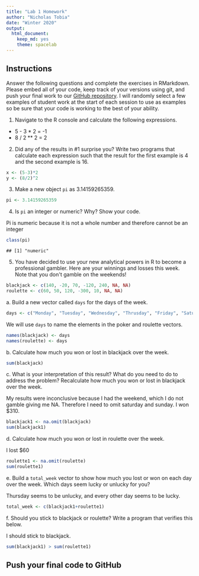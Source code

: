 ```yaml
---
title: "Lab 1 Homework"
author: "Nicholas Tobia"
date: "Winter 2020"
output:
  html_document:
    keep_md: yes
    theme: spacelab
---
```


## Instructions
Answer the following questions and complete the exercises in RMarkdown. Please embed all of your code, keep track of your versions using git, and push your final work to our [GitHub repository](https://github.com/FRS417-DataScienceBiologists). I will randomly select a few examples of student work at the start of each session to use as examples so be sure that your code is working to the best of your ability.  

1. Navigate to the R console and calculate the following expressions.  
  + 5 - 3 * 2 = -1  
  + 8 / 2 ** 2 = 2 
  
2. Did any of the results in #1 surprise you? Write two programs that calculate each expression such that the result for the first example is 4 and the second example is 16.  

```r
x <- (5-3)*2
y <- (8/2)^2
```

3. Make a new object `pi` as 3.14159265359.  

```r
pi <- 3.14159265359
```
4. Is `pi` an integer or numeric? Why? Show your code.  

Pi is numeric because it is not a whole number and therefore cannot be an integer

```r
class(pi)
```

```
## [1] "numeric"
```
5. You have decided to use your new analytical powers in R to become a professional gambler. Here are your winnings and losses this week. Note that you don't gamble on the weekends!  

```r
blackjack <- c(140, -20, 70, -120, 240, NA, NA)
roulette <- c(60, 50, 120, -300, 10, NA, NA)
```

a. Build a new vector called `days` for the days of the week. 

```r
days <- c("Monday", "Tuesday", "Wednesday", "Thrusday", "Friday", "Saturday", "Sunday")
```

We will use `days` to name the elements in the poker and roulette vectors.

```r
names(blackjack) <- days
names(roulette) <- days
```

b. Calculate how much you won or lost in blackjack over the week.  

```r
sum(blackjack)
```

c. What is your interpretation of this result? What do you need to do to address the problem? Recalculate how much you won or lost in blackjack over the week.  

My results were inconclusive because I had the weekend, which I do not gamble giving me NA. Therefore I need to omit saturday and sunday. I won $310.

```r
blackjack1 <- na.omit(blackjack)
sum(blackjack1)
```

d. Calculate how much you won or lost in roulette over the week.  

I lost $60

```r
roulette1 <- na.omit(roulette)
sum(roulette1)
```

e. Build a `total_week` vector to show how much you lost or won on each day over the week. Which days seem lucky or unlucky for you?

Thursday seems to be unlucky, and every other day seems to be lucky.

```r
total_week <- c(blackjack1+roulette1)
```


f. Should you stick to blackjack or roulette? Write a program that verifies this below.  

I should stick to blackjack.

```r
sum(blackjack1) > sum(roulette1)
```

## Push your final code to GitHub
